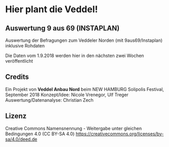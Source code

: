 # Hier plant die Veddel! 

## Auswertung 9 aus 69 (INSTAPLAN)

Auswertung der Befragungen zum Veddeler Norden (mit 9aus69/Instaplan) inklusive Rohdaten

Die Daten vom 1.9.2018 werden hier in den nächsten zwei Wochen veröffentlicht

## Credits

Ein Projekt von **Veddel Anbau Nord** beim NEW HAMBURG Solipolis Festival, September 2018
Konzept/Idee: Nicole Vrenegor, Ulf Treger
Auswertung/Datenanalyse: Christian Zech

## Lizenz

Creative Commons Namensnennung - Weitergabe unter gleichen Bedingungen 4.0 (CC BY-SA 4.0) https://creativecommons.org/licenses/by-sa/4.0/deed.de
